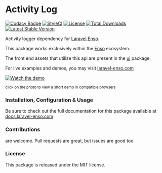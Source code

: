 # Activity Log

[![Codacy Badge](https://app.codacy.com/project/badge/Grade/05ed54287e5640cfbab27b3fcf8b149e)](https://www.codacy.com/gh/laravel-enso/activity-log?utm_source=github.com&amp;utm_medium=referral&amp;utm_content=laravel-enso/activity-log&amp;utm_campaign=Badge_Grade) 
[![StyleCI](https://github.styleci.io/repos/144374422/shield?branch=master)](https://github.styleci.io/repos/144374422)
[![License](https://poser.pugx.org/laravel-enso/activity-log/license)](https://packagist.org/packages/laravel-enso/activity-log)
[![Total Downloads](https://poser.pugx.org/laravel-enso/activity-log/downloads)](https://packagist.org/packages/laravel-enso/activity-log)
[![Latest Stable Version](https://poser.pugx.org/laravel-enso/activity-log/version)](https://packagist.org/packages/laravel-enso/activity-log)

Activity logger dependency for [Laravel Enso](https://laravel-enso.com).

This package works exclusively within the [Enso](https://github.com/laravel-enso/Enso) ecosystem.

The front end assets that utilize this api are present in the [ui](https://github.com/enso-ui/activity-log) package.

For live examples and demos, you may visit [laravel-enso.com](https://www.laravel-enso.com)

[![Watch the demo](https://laravel-enso.github.io/activity-log/screenshots/bulma_051_thumb.png)](https://laravel-enso.github.io/activity-log/videos/bulma_activity_log.mp4)

<sup>click on the photo to view a short demo in compatible browsers</sup>

### Installation, Configuration & Usage

Be sure to check out the full documentation for this package available at [docs.laravel-enso.com](https://docs.laravel-enso.com/backend/activity-log.html)

### Contributions

are welcome. Pull requests are great, but issues are good too.

### License

This package is released under the MIT license.
